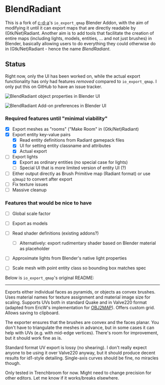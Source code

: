 # BlendRadiant

This is a fork of [c-d-a](https://github.com/c-d-a)'s `io_export_qmap` Blender
Addon, with the aim of modifying it until it can export maps that are directly
readable by (Gtk/Net)Radiant. Another aim is to add tools that facilitate the
creation of entire maps (including lights, models, entities, ... and not just
brushes) in Blender, basically allowing users to do everything they could
otherwise do in (Gtk/Net)Radiant - hence the name *BlendRadiant*.

## Status

Right now, only the UI has been worked on, while the actual export
functionality has only had features *removed* compared to `io_export_qmap`. I
only put this on GitHub to have an issue tracker.

![BlendRadiant object properties in Blender UI](https://user-images.githubusercontent.com/85426069/120913605-7b3f3280-c698-11eb-9687-7a34494cd6aa.png)

![BlendRadiant Add-on preferences in Blender UI](https://user-images.githubusercontent.com/85426069/127597333-4c88017c-ca8d-454f-a05f-a2bbb06b6e8d.png)


### Required features until "minimal viability"

- [x] Export meshes as "rooms" ("Make Room" in (Gtk/Net)Radiant)
- [x] Export entity key-value pairs
  - [x] Read entity definitions from Radiant gamepack files
  - [x] UI for setting entity classname and attributes
  - [x] Actual export
- [ ] Export lights
  - [x] Export as ordinary entities (no special case for lights)
  - [ ] Special UI that is more limited version of entity UI (?)
- [ ] Either output directly as Brush Primitive map (Radiant format) or use
      `q3map2` to convert after export
- [ ] Fix texture issues
- [ ] Massive cleanup

### Features that would be nice to have

- [ ] Global scale factor
- [ ] Export as models
- [ ] Read shader definitions (existing addons?)
  - [ ] Alternatively: export rudimentary shader based on Blender material as
        placeholder
- [ ] Approximate lights from Blender's native light properties
- [ ] Scale mesh with point entity class so bounding box matches spec


Below is `io_export_qmap`'s original README:

-----

Exports either individual faces as pyramids, or objects as convex brushes. Uses material names for texture assignment and material image size for scaling. Supports UVs both in standard Quake and in Valve220 format (adapted from EricW's implementation for [OBJ2MAP](https://bitbucket.org/khreathor/obj-2-map)). Offers custom grid. Allows saving to clipboard.

The exporter ensures that the brushes are convex and the faces planar. You don't have to triangulate the meshes in advance, but in some cases it can help with UVs (e.g. with mid-edge vertices). There's room for improvement, but it should work fine as is.

Standard format UV export is lossy (no shearing). I don't really expect anyone to be using it over Valve220 anyway, but it should produce decent results for id1-style detailing. Single-axis curves should be fine, no miracles though.

Only tested in Trenchbroom for now. Might need to change precision for other editors. Let me know if it works/breaks elsewhere.
